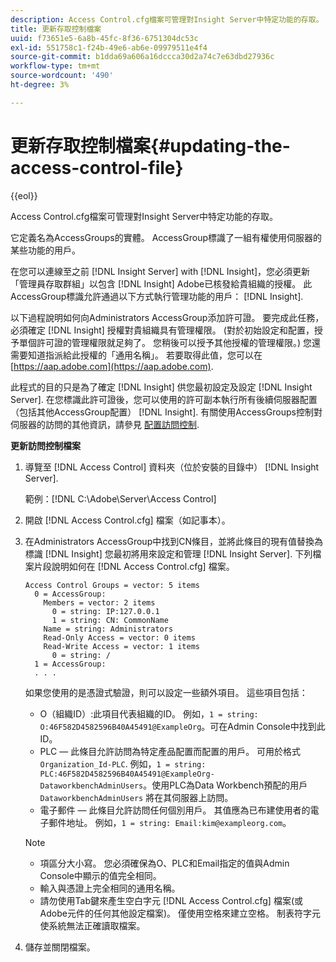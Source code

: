 ```yaml
---
description: Access Control.cfg檔案可管理對Insight Server中特定功能的存取。
title: 更新存取控制檔案
uuid: f73651e5-6a8b-45fc-8f36-6751304dc53c
exl-id: 551758c1-f24b-49e6-ab6e-09979511e4f4
source-git-commit: b1dda69a606a16dccca30d2a74c7e63dbd27936c
workflow-type: tm+mt
source-wordcount: '490'
ht-degree: 3%

---
```


# 更新存取控制檔案{#updating-the-access-control-file}

{{eol}}

Access Control.cfg檔案可管理對Insight Server中特定功能的存取。

它定義名為AccessGroups的實體。 AccessGroup標識了一組有權使用伺服器的某些功能的用戶。

在您可以連線至之前 [!DNL Insight Server] with [!DNL Insight]，您必須更新「管理員存取群組」以包含 [!DNL Insight] Adobe已核發給貴組織的授權。 此AccessGroup標識允許通過以下方式執行管理功能的用戶： [!DNL Insight].

以下過程說明如何向Administrators AccessGroup添加許可證。 要完成此任務，必須確定 [!DNL Insight] 授權對貴組織具有管理權限。 (對於初始設定和配置，授予單個許可證的管理權限就足夠了。 您稍後可以授予其他授權的管理權限。) 您還需要知道指派給此授權的「通用名稱」。 若要取得此值，您可以在 [https://aap.adobe.com](https://aap.adobe.com).

此程式的目的只是為了確定 [!DNL Insight] 供您最初設定及設定 [!DNL Insight Server]. 在您標識此許可證後，您可以使用的許可副本執行所有後續伺服器配置（包括其他AccessGroup配置） [!DNL Insight]. 有關使用AccessGroups控制對伺服器的訪問的其他資訊，請參見 [配置訪問控制](../../../../home/c-inst-svr/c-admin-inst-svr/c-config-acs-ctrl/c-config-acs-ctrl.md#concept-ac385e870dbe4b57a72bf7266b60f93d).

**更新訪問控制檔案**

1. 導覽至 [!DNL Access Control] 資料夾（位於安裝的目錄中） [!DNL Insight Server].

   範例：[!DNL C:\Adobe\Server\Access Control]

1. 開啟 [!DNL Access Control.cfg] 檔案（如記事本）。
1. 在Administrators AccessGroup中找到CN條目，並將此條目的現有值替換為標識 [!DNL Insight] 您最初將用來設定和管理 [!DNL Insight Server]. 下列檔案片段說明如何在 [!DNL Access Control.cfg] 檔案。

   ```
   Access Control Groups = vector: 5 items 
     0 = AccessGroup: 
       Members = vector: 2 items 
         0 = string: IP:127.0.0.1 
         1 = string: CN: CommonName 
       Name = string: Administrators 
       Read-Only Access = vector: 0 items 
       Read-Write Access = vector: 1 items 
         0 = string: / 
     1 = AccessGroup: 
     . . . 
   ```

   如果您使用的是憑證式驗證，則可以設定一些額外項目。 這些項目包括：

   * O（組織ID）:此項目代表組織的ID。 例如，`1 = string: O:46F582D4582596B40A45491@ExampleOrg`。可在Admin Console中找到此ID。
   * PLC — 此條目允許訪問為特定產品配置而配置的用戶。 可用於格式 `Organization_Id-PLC`. 例如，`1 = string: PLC:46F582D4582596B40A45491@ExampleOrg-DataworkbenchAdminUsers`。使用PLC為Data Workbench預配的用戶 `DataworkbenchAdminUsers` 將在其伺服器上訪問。
   * 電子郵件 — 此條目允許訪問任何個別用戶。 其值應為已布建使用者的電子郵件地址。 例如，`1 = string: Email:kim@exampleorg.com`。

   >[!NOTE]
   >
   >
   >    
   >    
   >    * 項區分大小寫。 您必須確保為O、PLC和Email指定的值與Admin Console中顯示的值完全相同。
   >    * 輸入與憑證上完全相同的通用名稱。
   >    * 請勿使用Tab鍵來產生空白字元 [!DNL Access Control.cfg] 檔案(或Adobe元件的任何其他設定檔案)。 僅使用空格來建立空格。 制表符字元使系統無法正確讀取檔案。


1. 儲存並關閉檔案。
